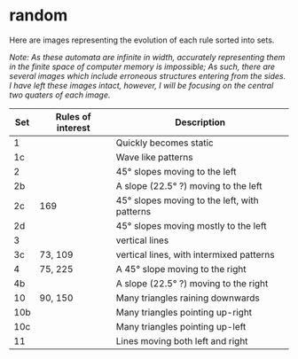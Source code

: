 # random
Here are images representing the evolution of each rule sorted into sets.  

*Note: As these automata are infinite in width, accurately representing them in
the finite space of computer memory is impossible; As such, there are several
images which include erroneous structures entering from the sides.  
I have left these images intact, however, I will be focusing on the central two
quaters of each image.*

Set | Rules of interest | Description
----|-------------------|------------
1   |                   | Quickly becomes static
1c  |                   | Wave like patterns
2   |                   | 45° slopes moving to the left
2b  |                   | A slope (22.5° ?) moving to the left
2c  | 169               | 45° slopes moving to the left, with patterns
2d  |                   | 45° slopes moving mostly to the left
3   |                   | vertical lines
3c  | 73, 109           | vertical lines, with intermixed patterns
4   | 75, 225           | A 45° slope  moving to the right
4b  |                   | A slope (22.5° ?) moving to the right
10  | 90, 150           | Many triangles raining downwards
10b |                   | Many triangles pointing up-right
10c |                   | Many triangles pointing up-left
11  |                   | Lines moving both left and right
